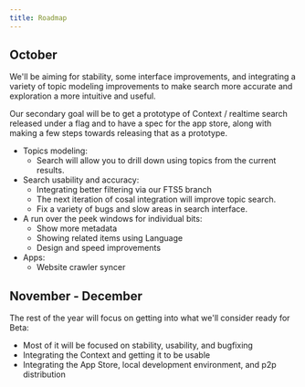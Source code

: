 ```yaml
---
title: Roadmap
---
```


## October

We'll be aiming for stability, some interface improvements, and integrating a variety of topic modeling improvements to make search more accurate and exploration a more intuitive and useful.

Our secondary goal will be to get a prototype of Context / realtime search released under a flag and to have a spec for the app store, along with making a few steps towards releasing that as a prototype.

- Topics modeling:
  - Search will allow you to drill down using topics from the current results.
- Search usability and accuracy:
  - Integrating better filtering via our FTS5 branch
  - The next iteration of cosal integration will improve topic search.
  - Fix a variety of bugs and slow areas in search interface.
- A run over the peek windows for individual bits:
  - Show more metadata
  - Showing related items using Language
  - Design and speed improvements
- Apps:
  - Website crawler syncer

## November - December

The rest of the year will focus on getting into what we'll consider ready for Beta:

- Most of it will be focused on stability, usability, and bugfixing
- Integrating the Context and getting it to be usable
- Integrating the App Store, local development environment, and p2p distribution

<br />
